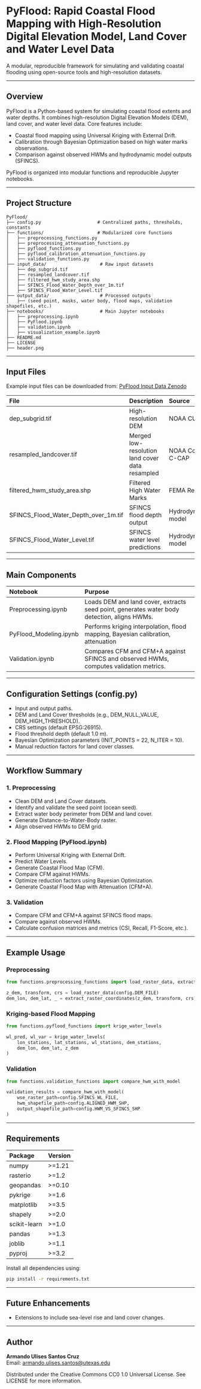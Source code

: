 # PyFlood: Rapid Coastal Flood Mapping with High-Resolution Digital Elevation Model, Land Cover and Water Level Data

A modular, reproducible framework for simulating and validating coastal flooding using open-source tools and high-resolution datasets.

---

## Overview

PyFlood is a Python-based system for simulating coastal flood extents and water depths. It combines high-resolution Digital Elevation Models (DEM), land cover, and water level data. Core features include:

- Coastal flood mapping using Universal Kriging with External Drift.
- Calibration through Bayesian Optimization based on high water marks observations.
- Comparison against observed HWMs and hydrodynamic model outputs (SFINCS).

PyFlood is organized into modular functions and reproducible Jupyter notebooks.

---

## Project Structure

```
PyFlood/
├── config.py                     # Centralized paths, thresholds, constants
├── functions/                    # Modularized core functions
│   ├── preprocessing_functions.py
│   ├── preprocessing_attenuation_functions.py
│   ├── pyflood_functions.py
│   ├── pyflood_calibration_attenuation_functions.py
│   ├── validation_functions.py
├── input_data/                    # Raw input datasets
│   ├── dep_subgrid.tif
│   ├── resampled_landcover.tif
│   ├── filtered_hwm_study_area.shp
│   ├── SFINCS_Flood_Water_Depth_over_1m.tif
│   ├── SFINCS_Flood_Water_Level.tif
├── output_data/                   # Processed outputs
│   ├── (seed point, masks, water body, flood maps, validation shapefiles, etc.)
├── notebooks/                     # Main Jupyter notebooks
│   ├── preprocessing.ipynb
│   ├── PyFlood.ipynb
│   ├── validation.ipynb
│   ├── visualization_example.ipynb
├── README.md
├── LICENSE
├── header.png
```

---

## Input Files

Example input files can be downloaded from:
[PyFlood Input Data Zenodo](https://zenodo.org/doi/10.5281/zenodo.13147014)

| File | Description | Source |
|:---|:---|:---|
| dep_subgrid.tif | High-resolution DEM | NOAA CUDEM |
| resampled_landcover.tif | Merged low-resolution land cover data resampled | NOAA Coastal C-CAP |
| filtered_hwm_study_area.shp | Filtered High Water Marks | FEMA Reports |
| SFINCS_Flood_Water_Depth_over_1m.tif | SFINCS flood depth output | Hydrodynamic model |
| SFINCS_Flood_Water_Level.tif | SFINCS water level predictions | Hydrodynamic model |

---

## Main Components

| Notebook | Purpose |
|:---|:---|
| Preprocessing.ipynb | Loads DEM and land cover, extracts seed point, generates water body detection, aligns HWMs. |
| PyFlood_Modeling.ipynb | Performs kriging interpolation, flood mapping, Bayesian calibration, attenuation |
| Validation.ipynb | Compares CFM and CFM+A against SFINCS and observed HWMs, computes validation metrics. |

---

## Configuration Settings (config.py)

- Input and output paths.
- DEM and Land Cover thresholds (e.g., DEM_NULL_VALUE, DEM_HIGH_THRESHOLD).
- CRS settings (default EPSG:26915).
- Flood threshold depth (default 1.0 m).
- Bayesian Optimization parameters (INIT_POINTS = 22, N_ITER = 10).
- Manual reduction factors for land cover classes.

---

## Workflow Summary

### 1. Preprocessing
- Clean DEM and Land Cover datasets.
- Identify and validate the seed point (ocean seed).
- Extract water body perimeter from DEM and land cover.
- Generate Distance-to-Water-Body raster.
- Align observed HWMs to DEM grid.

### 2. Flood Mapping (PyFlood.ipynb)
- Perform Universal Kriging with External Drift.
- Predict Water Levels.
- Generate Coastal Flood Map (CFM).
- Compare CFM against HWMs.
- Optimize reduction factors using Bayesian Optimization.
- Generate Coastal Flood Map with Attenuation (CFM+A).

### 3. Validation
- Compare CFM and CFM+A against SFINCS flood maps.
- Compare against observed HWMs.
- Calculate confusion matrices and metrics (CSI, Recall, F1-Score, etc.).

---

## Example Usage

### Preprocessing

```python
from functions.preprocessing_functions import load_raster_data, extract_raster_coordinates

z_dem, transform, crs = load_raster_data(config.DEM_FILE)
dem_lon, dem_lat, _ = extract_raster_coordinates(z_dem, transform, crs)
```

### Kriging-based Flood Mapping

```python
from functions.pyflood_functions import krige_water_levels

wl_pred, wl_var = krige_water_levels(
    lon_stations, lat_stations, wl_stations, dem_stations,
    dem_lon, dem_lat, z_dem
)
```

### Validation

```python
from functions.validation_functions import compare_hwm_with_model

validation_results = compare_hwm_with_model(
    wse_raster_path=config.SFINCS_WL_FILE,
    hwm_shapefile_path=config.ALIGNED_HWM_SHP,
    output_shapefile_path=config.HWM_VS_SFINCS_SHP
)
```

---

## Requirements

| Package | Version |
|:---|:---|
| numpy | >=1.21 |
| rasterio | >=1.2 |
| geopandas | >=0.10 |
| pykrige | >=1.6 |
| matplotlib | >=3.5 |
| shapely | >=2.0 |
| scikit-learn | >=1.0 |
| pandas | >=1.3 |
| joblib | >=1.1 |
| pyproj | >=3.2 |

Install all dependencies using:

```bash
pip install -r requirements.txt
```

---

## Future Enhancements

- Extensions to include sea-level rise and land cover changes.
---

## Author

**Armando Ulises Santos Cruz**  
Email: armando.ulises.santos@utexas.edu



Distributed under the Creative Commons CC0 1.0 Universal License. See LICENSE for more information.
